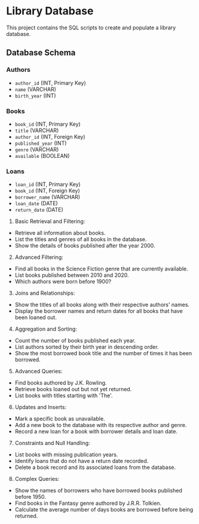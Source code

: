 # Library Database

This project contains the SQL scripts to create and populate a library database.

## Database Schema

### Authors
- `author_id` (INT, Primary Key)
- `name` (VARCHAR)
- `birth_year` (INT)

### Books
- `book_id` (INT, Primary Key)
- `title` (VARCHAR)
- `author_id` (INT, Foreign Key)
- `published_year` (INT)
- `genre` (VARCHAR)
- `available` (BOOLEAN)

### Loans 
- `loan_id` (INT, Primary Key)
- `book_id` (INT, Foreign Key)
- `borrower_name` (VARCHAR)
- `loan_date` (DATE)
- `return_date` (DATE)

1. Basic Retrieval and Filtering:

- Retrieve all information about books.
- List the titles and genres of all books in the database.
- Show the details of books published after the year 2000.

2. Advanced Filtering:

- Find all books in the Science Fiction genre that are currently available.
- List books published between 2010 and 2020.
- Which authors were born before 1900?

3. Joins and Relationships:

- Show the titles of all books along with their respective authors' names.
- Display the borrower names and return dates for all books that have been loaned out.

4. Aggregation and Sorting:

- Count the number of books published each year.
- List authors sorted by their birth year in descending order.
- Show the most borrowed book title and the number of times it has been borrowed.

5. Advanced Queries:

- Find books authored by J.K. Rowling.
- Retrieve books loaned out but not yet returned.
- List books with titles starting with 'The'.

6. Updates and Inserts:

- Mark a specific book as unavailable.
- Add a new book to the database with its respective author and genre.
- Record a new loan for a book with borrower details and loan date.

7. Constraints and Null Handling:

- List books with missing publication years.
- Identify loans that do not have a return date recorded.
- Delete a book record and its associated loans from the database.

8. Complex Queries:

- Show the names of borrowers who have borrowed books published before 1950.
- Find books in the Fantasy genre authored by J.R.R. Tolkien.
- Calculate the average number of days books are borrowed before being returned.
